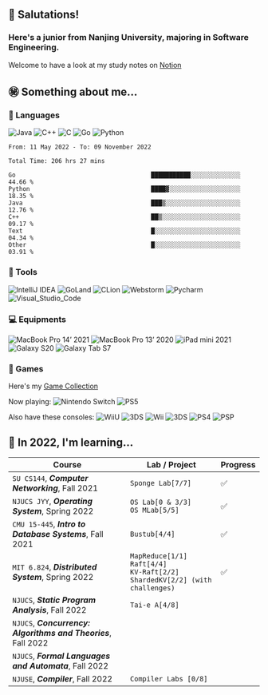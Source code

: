 <!--
**NintenSAGA/NintenSAGA** is a ✨ _special_ ✨ repository because its `README.md` (this file) appears on your GitHub profile.

Here are some ideas to get you started:

- 🔭 I’m currently working on ...
- 🌱 I’m currently learning ...
- 👯 I’m looking to collaborate on ...
- 🤔 I’m looking for help with ...
- 💬 Ask me about ...
- 📫 How to reach me: ...
- 😄 Pronouns: ...
- ⚡ Fun fact: ...
-->

## 🤯 Salutations!

### Here's a junior from Nanjing University, majoring in Software Engineering.

Welcome to have a look at my study notes on [Notion](https://nintensaga.notion.site/Index-f7894b35b00e4a14895c9a2735d3cee0)

## ㊙️ Something about me...

### 👻 Languages

![Java](https://img.shields.io/badge/-Java-FC801D?style=flat&logo=java&logoColor=white)
![C++](https://img.shields.io/badge/-C++-FE2857?style=flat&logo=c%2B%2B&logoColor=white)
![C](https://img.shields.io/badge/-DD1265?style=flat&logo=c&logoColor=white)
![Go](https://img.shields.io/badge/-Golang-087CFA?style=flat&logo=go&logoColor=white)
![Python](https://img.shields.io/badge/-Python-FDB60D?style=flat&logo=python&logoColor=white)

<!--START_SECTION:waka-->

```text
From: 11 May 2022 - To: 09 November 2022

Total Time: 206 hrs 27 mins

Go                                      ███████████░░░░░░░░░░░░░░   44.66 %
Python                                  ████▓░░░░░░░░░░░░░░░░░░░░   18.35 %
Java                                    ███▒░░░░░░░░░░░░░░░░░░░░░   12.76 %
C++                                     ██▒░░░░░░░░░░░░░░░░░░░░░░   09.17 %
Text                                    █░░░░░░░░░░░░░░░░░░░░░░░░   04.34 %
Other                                   █░░░░░░░░░░░░░░░░░░░░░░░░   03.91 %
```

<!--END_SECTION:waka-->

### 📡 Tools

![IntelliJ IDEA](https://img.shields.io/badge/-IntelliJ_IDEA-FE2857?style=flat&logo=IntelliJIDEA&logoColor=white)
![GoLand](https://img.shields.io/badge/-GoLand-6B57FF?style=flat&logo=goland&logoColor=white)
![CLion](https://img.shields.io/badge/-CLion-087CFA?style=flat&logo=CLion&logoColor=white)
![Webstorm](https://img.shields.io/badge/-Webstorm-07C3F2?style=flat&logo=Webstorm&logoColor=white)
![Pycharm](https://img.shields.io/badge/-Pycharm-21D789?style=flat&logo=Pycharm&logoColor=white)
![Visual_Studio_Code](https://img.shields.io/badge/-Visual_Studio_Code-white?style=flat&logo=VisualStudioCode&logoColor=087CFA)

### 💻 Equipments

![MacBook Pro 14’ 2021](https://img.shields.io/badge/-MacBook_Pro_14’_2021-white?style=flat&logo=apple&logoColor=7D7D7D)
![MacBook Pro 13’ 2020](https://img.shields.io/badge/-MacBook_Pro_13’_2020-white?style=flat&logo=apple&logoColor=7D7D7D)
![iPad mini 2021](https://img.shields.io/badge/-iPad_mini_2021-6B57FF?style=flat&logo=apple&logoColor=white)
![Galaxy S20](https://img.shields.io/badge/-Galaxy_S20-white?style=flat&logo=samsung&logoColor=blue)
![Galaxy Tab S7](https://img.shields.io/badge/-Galaxy_Tab_S7-grey?style=flat&logo=samsung&logoColor=white)

### 👾 Games

Here's my [Game Collection](https://nintensaga.notion.site/937f42eda5a24effb3833b0a550e3a8f?v=5ad6a4ae92044775a1872b705ccae972)

Now playing:
![Nintendo Switch](https://img.shields.io/badge/-Nintendo_Switch-E60012?style=flat&logo=NintendoSwitch&logoColor=)
![PS5](https://img.shields.io/badge/-PS5-white?style=flat&logo=Playstation&logoColor=003791)

Also have these consoles:
![WiiU](https://img.shields.io/badge/-Wii_U-white?style=flat&logo=WiiU&logoColor=blue)
![3DS](https://img.shields.io/badge/-3DS-white?style=flat&logo=Nintendo3DS&logoColor=D12228)
![Wii](https://img.shields.io/badge/-Wii-white?style=flat&logo=Wii&logoColor=8B8B8B)
![3DS](https://img.shields.io/badge/-NDS-white?style=flat&logo=nintendo&logoColor=8B8B8B)
![PS4](https://img.shields.io/badge/-PS4-003791?style=flat&logo=Playstation&logoColor=white)
![PSP](https://img.shields.io/badge/-PSP-black?style=flat&logo=Playstation&logoColor=white)

## 🤔 In 2022, I'm learning...

| Course                                                         | Lab / Project                        | Progress |
| -------------------------------------------------------------- | ------------------------------------ | -------- |
| `SU CS144`, **_Computer Networking_**, Fall 2021               | `Sponge Lab[7/7]`                    | ✅       |
| `NJUCS JYY`, **_Operating System_**, Spring 2022               | `OS Lab[0 & 3/3]`<br/>`OS MLab[5/5]` | ✅       |
| `CMU 15-445`, **_Intro to Database Systems_**, Fall 2021       | `Bustub[4/4]`                        | ✅       |
| `MIT 6.824`, **_Distributed System_**, Spring 2022             | `MapReduce[1/1]`<br />`Raft[4/4]`<br />`KV-Raft[2/2]`<br />`ShardedKV[2/2] (with challenges)` | ✅         |
| `NJUCS`, **_Static Program Analysis_**, Fall 2022              | `Tai-e A[4/8]`                       |          |
| `NJUCS`, **_Concurrency: Algorithms and Theories_**, Fall 2022 |                                      |          |
| `NJUCS`, **_Formal Languages and Automata_**, Fall 2022        |                                      |          |
| `NJUSE`, **_Compiler_**, Fall 2022 | `Compiler Labs [0/8]` |  |
